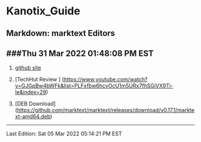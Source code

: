 # Kanotix_Guide
## Markdown: marktext Editors
###Thu 31 Mar 2022 01:48:08 PM EST
---

1. [github site](https://github.com/marktext)

2. [TechHut Review ] (https://www.youtube.com/watch?v=GJGpBw4bWFk&list=PLFxfbw6hcvOcU1m5URx7fhSGiVX9Ti-Ie&index=29)

3. [DEB Download] (https://github.com/marktext/marktext/releases/download/v0.17.1/marktext-amd64.deb)

---
Last Edition: Sat 05 Mar 2022 05:14:21 PM EST

